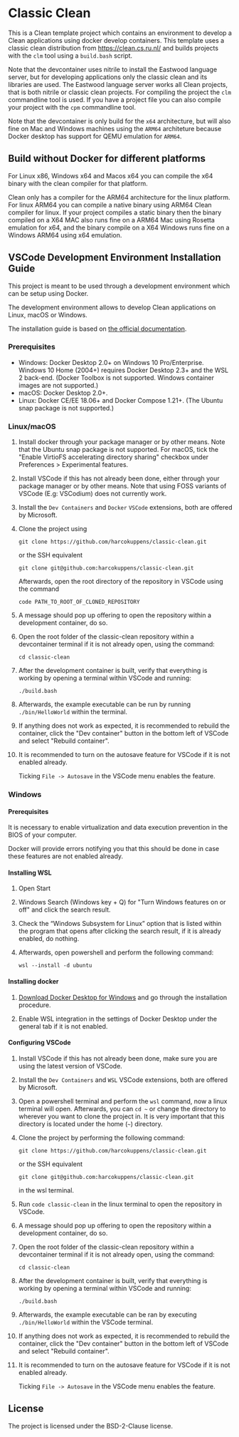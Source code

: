 # Classic Clean 

This is a Clean template project which contains an environment to develop a Clean applications using docker develop containers.
This template uses a classic clean distribution from https://clean.cs.ru.nl/ and
builds projects with the `clm` tool using a `build.bash` script.

Note that the devcontainer uses nitrile to install the Eastwood language server, 
but for developing applications only the classic clean and its libraries are used.
The Eastwood language server works all Clean projects, that is both nitrile or
classic clean projects.
For compiling the project the `clm` commandline tool is used. If you 
have a project file you can also compile your project with the `cpm` commandline
tool. 

Note that the devcontainer is only build for the `x64` architecture, but will
also fine on Mac and Windows machines using the `ARM64` architeture because
Docker desktop has support for QEMU emulation for `ARM64`. 

## Build without Docker for different platforms

For Linux x86, Windows x64 and Macos x64 you can compile the x64 binary with the
clean compiler for that platform.  

Clean only has a compiler for the ARM64 architecture for the linux platform.
For linux ARM64 you can compile a native binary using ARM64 Clean compiler for linux. 
If your project compiles a static binary then the binary compiled on a X64 MAC
also runs fine on a ARM64 Mac using Rosetta emulation for x64, and the binary compile
on a X64 Windows runs fine on a Windows ARM64 using x64 emulation. 

## VSCode Development Environment Installation Guide

This project is meant to be used through a development environment which can be setup using Docker.

The development environment allows to develop Clean applications on Linux, macOS or Windows.

The installation guide is based on [the official documentation](https://code.visualstudio.com/docs/remote/containers).

### Prerequisites

- Windows: Docker Desktop 2.0+ on Windows 10 Pro/Enterprise. Windows 10 Home (2004+) requires Docker Desktop 2.3+ and the WSL 2 back-end. (Docker Toolbox is not supported. Windows container images are not supported.)
- macOS: Docker Desktop 2.0+.
- Linux: Docker CE/EE 18.06+ and Docker Compose 1.21+. (The Ubuntu snap package is not supported.)

### Linux/macOS

1. Install docker through your package manager or by other means.
   Note that the Ubuntu snap package is not supported. For macOS, tick the "Enable VirtioFS accelerating directory sharing" checkbox under Preferences > Experimental features.

2. Install VSCode if this has not already been done, either through your package manager or by other means.
   Note that using FOSS variants of VSCode (E.g: VSCodium) does not currently work.

3. Install the `Dev Containers` and `Docker` `VSCode` extensions, both are offered by Microsoft.

4. Clone the project using

   `git clone https://github.com/harcokuppens/classic-clean.git` 

   or the SSH equivalent

   `git clone git@github.com:harcokuppens/classic-clean.git`

   Afterwards, open the root directory of the repository in VSCode using the command

   `code PATH_TO_ROOT_OF_CLONED_REPOSITORY`

5. A message should pop up offering to open the repository within a development container, do so.

6. Open the root folder of the classic-clean repository within a devcontainer terminal if it is not already open, using the command:

   `cd classic-clean`

7. After the development container is built,
   verify that everything is working by opening a terminal within VSCode and running:

	`./build.bash`

8. Afterwards, the example executable can be run by running `./bin/HelloWorld` within the terminal.

9. If anything does not work as expected, it is recommended to rebuild the container, click the "Dev container" button in the bottom left of VSCode and select "Rebuild container".

10. It is recommended to turn on the autosave feature for VSCode if it is not enabled already.

    Ticking `File -> Autosave` in the VSCode menu enables the feature.

### Windows

#### Prerequisites
It is necessary to enable virtualization and data execution prevention in the BIOS of your computer.

Docker will provide errors notifying you that this should be done in case these features are not enabled already.

#### Installing WSL

1. Open Start
2. Windows Search (Windows key + Q) for "Turn Windows features on or off" and click the search result.
3. Check the “Windows Subsystem for Linux” option that is listed within the program
   that opens after clicking the search result, if it is already enabled, do nothing.
4. Afterwards, open powershell and perform the following command:

   `wsl --install -d ubuntu`

#### Installing docker

1. [Download Docker Desktop for Windows](https://www.docker.com/products/docker-desktop) and go through the installation procedure.

2. Enable WSL integration in the settings of Docker Desktop under the general tab if it is not enabled.

#### Configuring VSCode

1. Install VSCode if this has not already been done, make sure you are using the latest version of VSCode.

2. Install the `Dev Containers` and `WSL` VSCode extensions, both are offered by Microsoft.

3. Open a powershell terminal and perform the `wsl` command, now a linux terminal will open. Afterwards, you can `cd ~` or change the directory to wherever you want to clone the project in. It is very important that this directory is located
under the home (`~`) directory.

4. Clone the project by performing the following command:

   `git clone https://github.com/harcokuppens/classic-clean.git` 

   or the SSH equivalent

   `git clone git@github.com:harcokuppens/classic-clean.git`

   in the wsl terminal.

5. Run `code classic-clean` in the linux terminal to open the repository in VSCode.

6. A message should pop up offering to open the repository within a development container, do so.

6. Open the root folder of the classic-clean repository within a devcontainer terminal if it is not already open, using the command:

   `cd classic-clean`

8. After the development container is built,
   verify that everything is working by opening a terminal within VSCode and running:

   `./build.bash`

9. Afterwards, the example executable can be ran by executing `./bin/HelloWorld` within the VSCode terminal.

10. If anything does not work as expected, it is recommended to rebuild the container, click the "Dev container" button in the bottom left of VSCode and select "Rebuild container".

11. It is recommended to turn on the autosave feature for VSCode if it is not enabled already.

    Ticking `File -> Autosave` in the VSCode menu enables the feature.

## License
The project is licensed under the BSD-2-Clause license.
